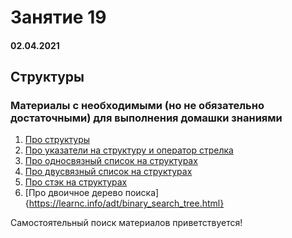 # Занятие 19

#### 02.04.2021

## Структуры

### Материалы с необходимыми (но не обязательно достаточными) для выполнения домашки знаниями

1. [Про структуры](https://rtfm.co.ua/c-struktury/)  
2. [Про указатели на структуру и оператор стрелка](http://www.c-cpp.ru/books/ispolzovanie-ukazateley-na-strukturu)  
3. [Про односвязный список на структурах](https://learnc.info/adt/linked_list.html)
4. [Про двусвязный список на структурах](https://learnc.info/adt/double_linked_list.html)   
5. [Про стэк на структурах](https://learnc.info/adt/stack.html)
6. [Про двоичное дерево поиска]{https://learnc.info/adt/binary_search_tree.html}

Самостоятельный поиск материалов приветствуется!  